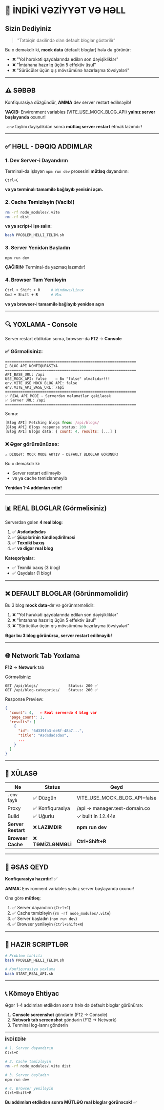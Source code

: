 # 🎯 İNDİKİ VƏZİYYƏT VƏ HƏLL

## Sizin Dediyiniz

> "Tətbiqin daxilində olan default bloglar göstərilir"

Bu o deməkdir ki, **mock data** (default bloglar) hələ də görünür:
- ❌ "Yol hərəkəti qaydalarında edilən son dəyişikliklər"
- ❌ "İmtahana hazırlıq üçün 5 effektiv üsul"
- ❌ "Sürücülər üçün qış mövsümünə hazırlaşma tövsiyələri"

---

## ⚠️ SƏBƏB

Konfiqurasiya düzgündür, **AMMA** dev server restart edilməyib!

**VACIB:** Environment variables (VITE_USE_MOCK_BLOG_API) **yalnız server başlayanda** oxunur!

`.env` faylını dəyişdikdən sonra **mütləq server restart** etmək lazımdır!

---

## ✅ HƏLL - DƏQIQ ADDIMLAR

### 1. Dev Server-i Dayandırın

Terminal-da işləyən `npm run dev` prosesini **mütləq** dayandırın:

```bash
Ctrl+C
```

**və ya terminalı tamamilə bağlayıb yenisini açın.**

### 2. Cache Təmizləyin (Vacib!)

```bash
rm -rf node_modules/.vite
rm -rf dist
```

**və ya script-i işə salın:**
```bash
bash PROBLEM_HELLI_TELIM.sh
```

### 3. Server Yenidən Başladın

```bash
npm run dev
```

**ÇAĞIRIN:** Terminal-da yazmaq lazımdır!

### 4. Browser Tam Yeniləyin

```bash
Ctrl + Shift + R     # Windows/Linux
Cmd + Shift + R      # Mac
```

**və ya browser-i tamamilə bağlayıb yenidən açın**

---

## 🔍 YOXLAMA - Console

Server restart etdikdən sonra, browser-də **F12** → **Console**

### ✅ Görməlisiniz:

```
============================================================
🚀 BLOG API KONFIQURASIYA
============================================================
API_BASE_URL: /api
USE_MOCK_API: false    ← Bu "false" olmalıdır!!!
env.VITE_USE_MOCK_BLOG_API: false
env.VITE_API_BASE_URL: /api
============================================================
✅ REAL API MODE - Serverdən məlumatlar çəkiləcək
✅ Server URL: /api
============================================================
```

Sonra:
```javascript
[Blog API] Fetching blogs from: /api/blogs/
[Blog API] Blogs response status: 200
[Blog API] Blogs data: { count: 4, results: [...] }
```

### ❌ Əgər görürsünüzsə:

```
⚠️ DIQQƏT: MOCK MODE AKTIV - DEFAULT BLOGLAR GÖRÜNÜR!
```

Bu o deməkdir ki:
- Server restart edilməyib
- və ya cache təmizlənməyib

**Yenidən 1-4 addımları edin!**

---

## 📊 REAL BLOGLAR (Görməlisiniz)

Serverdən gələn **4 real blog**:

1. ✅ **Asdadadsdas**
2. ✅ **Şüşələrinin tündləşdirilməsi**
3. ✅ **Texniki baxış**
4. ✅ **və digər real blog**

**Kateqoriyalar:**
- ✅ Texniki baxış (3 blog)
- ✅ Qaydalar (1 blog)

---

## ❌ DEFAULT BLOGLAR (Görünməməlidir)

Bu 3 blog **mock data**-dır və görünməməlidir:

1. ❌ "Yol hərəkəti qaydalarında edilən son dəyişikliklər"
2. ❌ "İmtahana hazırlıq üçün 5 effektiv üsul"
3. ❌ "Sürücülər üçün qış mövsümünə hazırlaşma tövsiyələri"

**Əgər bu 3 blog görünürsə, server restart edilməyib!**

---

## 🌐 Network Tab Yoxlama

**F12** → **Network** tab

Görməlisiniz:
```
GET /api/blogs/              Status: 200 ✅
GET /api/blog-categories/    Status: 200 ✅
```

Response Preview:
```json
{
  "count": 4,   ← Real serverdə 4 blog var
  "page_count": 1,
  "results": [
    {
      "id": "6d339fa3-de8f-48a7...",
      "title": "Asdadadsdas",
      ...
    }
  ]
}
```

---

## 🎯 XÜLASƏ

| Nə | Status | Qeyd |
|----|--------|------|
| `.env` faylı | ✅ Düzgün | VITE_USE_MOCK_BLOG_API=false |
| Proxy | ✅ Konfiqurasiya | /api → manager.test-domain.co |
| Build | ✅ Uğurlu | ✓ built in 12.44s |
| **Server Restart** | ❌ **LAZIMDIR** | **npm run dev** |
| **Browser Cache** | ❌ **TƏMİZLƏNMƏLİ** | **Ctrl+Shift+R** |

---

## 📝 ƏSAS QEYD

**Konfiqurasiya hazırdır!** ✅

**AMMA:** Environment variables yalnız server başlayanda oxunur!

Ona görə **mütləq**:
1. ✅ Server dayandırın (`Ctrl+C`)
2. ✅ Cache təmizləyin (`rm -rf node_modules/.vite`)
3. ✅ Server başladın (`npm run dev`)
4. ✅ Browser yeniləyin (`Ctrl+Shift+R`)

---

## 🚀 HAZIR SCRIPTLƏR

```bash
# Problem təhlili
bash PROBLEM_HELLI_TELIM.sh

# Konfiqurasiya yoxlama
bash START_REAL_API.sh
```

---

## 📞 Köməyə Ehtiyac

Əgər 1-4 addımları etdikdən sonra hələ də default bloglar görünürsə:

1. **Console screenshot** göndərin (F12 → Console)
2. **Network tab screenshot** göndərin (F12 → Network)
3. Terminal log-larını göndərin

---

**İNDİ EDİN:**

```bash
# 1. Server dayandırın
Ctrl+C

# 2. Cache təmizləyin
rm -rf node_modules/.vite dist

# 3. Server başladın
npm run dev

# 4. Browser yeniləyin
Ctrl+Shift+R
```

**Bu addımları etdikdən sonra MÜTLƏQ real bloglar görünəcək!** ✅
